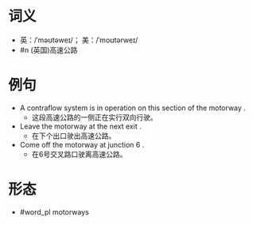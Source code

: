 # 词义
- 英：/ˈməʊtəweɪ/； 美：/ˈmoʊtərweɪ/
- #n (英国)高速公路
# 例句
- A contraflow system is in operation on this section of the motorway .
	- 这段高速公路的一侧正在实行双向行驶。
- Leave the motorway at the next exit .
	- 在下个出口驶出高速公路。
- Come off the motorway at junction 6 .
	- 在6号交叉路口驶离高速公路。
# 形态
- #word_pl motorways
